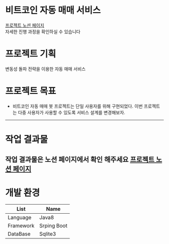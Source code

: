 # 비트코인 자동 매매 서비스

[프로젝트 노션 페이지](https://www.notion.so/lcy960729/3d4ac657b834462b8ce63ae588dd7961)  
자세한 진행 과정을 확인하실 수 있습니다

# 프로젝트 기획

변동성 돌파 전략을 이용한 자동 매매 서비스

# 프로젝트 목표

- 비트코인 자동 매매 봇 프로젝트는 단일 사용자를 위해 구현되었다. 이번 프로젝트는 다중 사용자가 사용할 수 있도록 서비스 설계를 변경해보자.

---

# 작업 결과물
작업 결과물은 노션 페이지에서 확인 해주세요
[프로젝트 노션 페이지](https://www.notion.so/lcy960729/3d4ac657b834462b8ce63ae588dd7961)  
---

# 개발 환경

List|Name
-----|-----
Language|Java8
Framework|Srping Boot
DataBase|Sqlite3
